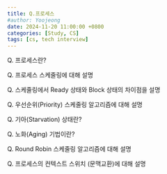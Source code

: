 ```yaml
---
title: Q.프로세스
#author: Yoojeong
date: 2024-11-20 11:00:00 +0800
categories: [Study, CS]
tags: [cs, tech interview]
---
```



Q. 프로세스란?  

Q. 프로세스 스케줄링에 대해 설명  

Q. 스케줄링에서 Ready 상태와 Block 상태의 차이점을 설명  

Q. 우선순위(Priority) 스케줄링 알고리즘에 대해 설명  

Q. 기아(Starvation) 상태란?  

Q. 노화(Aging) 기법이란?  

Q. Round Robin 스케줄링 알고리즘에 대해 설명  

Q. 프로세스의 컨텍스트 스위치 (문맥교환)에 대해 설명  